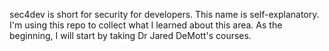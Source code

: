 sec4dev is short for security for developers. This name is self-explanatory. I'm using this repo to collect what I learned about this area. 
As the beginning, I will start by taking Dr Jared DeMott's courses. 
